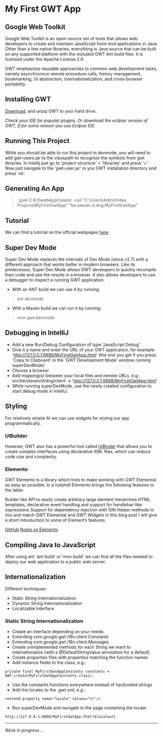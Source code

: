 # My First GWT App

## Google Web Toolkit

Google Web Toolkit is an open-source set of tools that allows web developers to create and maintain JavaScript
front-end applications in Java. Other than a few native libraries, everything is Java source that can be built
on any supported platform with the included GWT Ant build files. It is licensed under the Apache License 2.0.

GWT emphasizes reusable approaches to common web development tasks, namely asynchronous remote procedure calls,
history management, bookmarking, UI abstraction, internationalization, and cross-browser portability.


## Installing GWT

[Download](http://www.gwtproject.org/download.html), and unzip GWT to your hard drive.

*Check your IDE for popular plugins. Or download the eclipse version of GWT, if for some reason you use Eclipse IDE.*


## Running This Project

While you should be able to run this project in devmode, you will need to add gwt-users.jar to the classpath to
recognize the symbols from gwt libraries. In Intellij just go to 'project structure' > 'libraries' and press '+'.
Now just navigate to the 'gwt-user.jar' in you GWT installation directory and press 'ok'.


## Generating An App

> .\gwt-2.9.0\webAppCreator -out "C:\Users\Admin\Idea Projects\MyFirstGwtApp" "be.steven.d.dog.MyFirstGwtApp"


## Tutorial

We can find a tutorial on the official webpages [here](http://www.gwtproject.org/doc/latest/tutorial/gettingstarted.html).


## Super Dev Mode

Super Dev Mode replaces the internals of Dev Mode (since v2.7) with a different approach that works better in modern browsers.
Like its predecessor, Super Dev Mode allows GWT developers to quickly recompile their code and see the results in a browser.
It also allows developers to use a debugger to inspect a running GWT application.

- With an ANT build we can use it by running:
> ant devmode
- With a Maven build we can run it by running:
> mvn gwt:devmode


## Debugging in IntelliJ

- Add a new Run/Debug Configuration of type 'JavaScript Debug'
- Give it a name and enter the URL of your GWT application, for example: 'http://127.0.0.1:8888/MyFirstGwtApp.html'
  (the one you get if you press 'Copy to Clipboard' in the 'GWT Development Mode' window running superDevMode)
- Choose a browser
- Add mapping(s) between your local files and remote URLs.
  e.g.: src/be/steven/d/dog/client -> 'http://127.0.0.1:8888/MyFirstGwtApp.html'
- While running superDevMode, use the newly created configuration to start debug mode in IntelliJ.


## Styling

For relatively simple AI we can use widgets for styling our app programmatically.

### UIBuilder

However, GWT also has a powerful tool called [UiBinder](http://www.gwtproject.org/doc/latest/DevGuideUiBinder.html)
that allows you to create complex interfaces using declarative XML files, which can reduce code size and complexity.

### Elemento

GWT Elemento is a library which tries to make working with GWT Elemental as easy as possible.
In a nutshell Elemento brings the following features to the table:

Builder like API to easily create arbitrary large element hierarchies
HTML templates, declarative event handling and support for handlebar-like expressions
Support for dependency injection with GIN
Helper methods to mix and match GWT Elemental and GWT Widgets
In this blog post I will give a short introduction to some of Element’s features.

[GitHub](https://github.com/hal/elemento)
[Notes on Elemento](http://hpehl.info/gwt-elemento.html)


## Compiling Java to JavaScript

After using ant 'ant build' or 'mvn build' we can find all the files needed to deploy our web application to a public web server.


## Internationalization

Different techniques:
- Static String Internationalization
- Dynamic String Internationalization
- Localizable Interface

### Static String Internationalization

- Create an interface depending on your needs:
 - Extending com.google.gwt.i18n.client.Constants
 - Extending com.google.gwt.i18n.client.Messages
- Create unimplemented methods for each String we want to internationalize (with a @DefaultStringValue annotation for a default)
- Create properties files with properties matching the function names
- Add instance fields to the class, e.g.:
```
private final MyFirstGwtAppConstants constants = GWT.create(MyFirstGwtAppConstants.class);
```
- Use the constants functions everywhere instead of hardcoded strings
- Add the locales to the .gwt.xml, e.g.:
```
<extend-property name="locale" values="nl"/>
```
- Run superDevMode and navigate to the page containing the locale:
```
http://127.0.0.1:8888/MyFirstGwtApp.html?&locale=nl
```






---
*Work in progress ...*